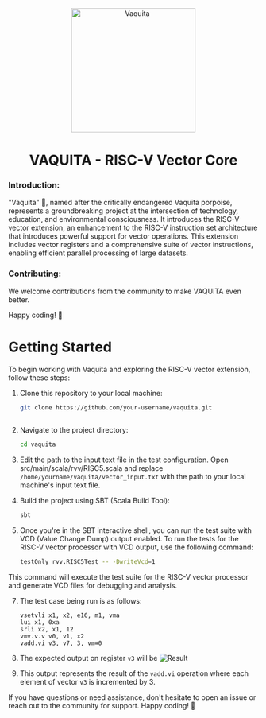 <div align="center">
  <img src="https://github.com/merledu/vaquita/blob/main/V%20(2)%20(1).png" alt="Vaquita" width="250"> <h1> VAQUITA - RISC-V Vector Core</h1>
</div>


### Introduction:

"Vaquita" 🐬, named after the critically endangered Vaquita porpoise, represents a groundbreaking project at the intersection of technology, education, and environmental consciousness. It introduces the RISC-V vector extension, an enhancement to the RISC-V instruction set architecture that introduces powerful support for vector operations. This extension includes vector registers and a comprehensive suite of vector instructions, enabling efficient parallel processing of large datasets.

### Contributing:

We welcome contributions from the community to make VAQUITA even better.


Happy coding! 🚀



# Getting Started

To begin working with Vaquita and exploring the RISC-V vector extension, follow these steps:

1. Clone this repository to your local machine:

   
    ``` bash
   git clone https://github.com/your-username/vaquita.git
  
3. Navigate to the project directory:

    ``` bash
   cd vaquita

4. Edit the path to the input text file in the test configuration. Open src/main/scala/rvv/RISC5.scala and replace `/home/yourname/vaquita/vector_input.txt` with the path to your local machine's input text file.

5. Build the project using SBT (Scala Build Tool):

   
   ``` bash
   sbt

6. Once you're in the SBT interactive shell, you can run the test suite with VCD (Value Change Dump) output enabled. To run the tests for the RISC-V vector processor with VCD output, use the following command:

   
   ``` bash
   testOnly rvv.RISC5Test -- -DwriteVcd=1 
  This command will execute the test suite for the RISC-V vector processor and generate VCD files for debugging and analysis.

7. The test case being run is as follows:

   
   ```addi x2, x0, 12
   vsetvli x1, x2, e16, m1, vma
   lui x1, 0xa
   srli x2, x1, 12
   vmv.v.v v0, v1, x2
   vadd.vi v3, v7, 3, vm=0
   ```
   

8. The expected output on register `v3` will be
 ![Result](https://github.com/merledu/vaquita/blob/main/result.png)
   
9. This output represents the result of the `vadd.vi` operation where each element of vector `v3` is incremented by 3.

If you have questions or need assistance, don't hesitate to open an issue or reach out to the community for support. Happy coding! 🚀
